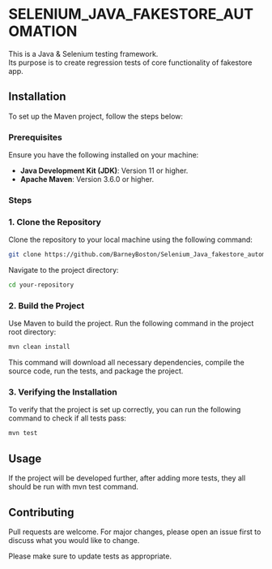 # SELENIUM_JAVA_FAKESTORE_AUTOMATION

This is a Java & Selenium testing framework.\
Its purpose is to create regression tests of core functionality of fakestore app.

## Installation

To set up the Maven project, follow the steps below:

### Prerequisites

Ensure you have the following installed on your machine:

- **Java Development Kit (JDK)**: Version 11 or higher.
- **Apache Maven**: Version 3.6.0 or higher.

### Steps

### 1. Clone the Repository

Clone the repository to your local machine using the following command:
```bash
git clone https://github.com/BarneyBoston/Selenium_Java_fakestore_automation.git
```
Navigate to the project directory:

```bash
cd your-repository
```
### 2. Build the Project
Use Maven to build the project. Run the following command in the project root directory:

```bash
mvn clean install
```

This command will download all necessary dependencies, compile the source code, run the tests, and package the project.

### 3. Verifying the Installation
To verify that the project is set up correctly, you can run the following command to check if all tests pass:

```bash
mvn test 
```

## Usage

If the project will be developed further, after adding more tests, they all should be run with mvn test command.


## Contributing

Pull requests are welcome. For major changes, please open an issue first
to discuss what you would like to change.

Please make sure to update tests as appropriate.
